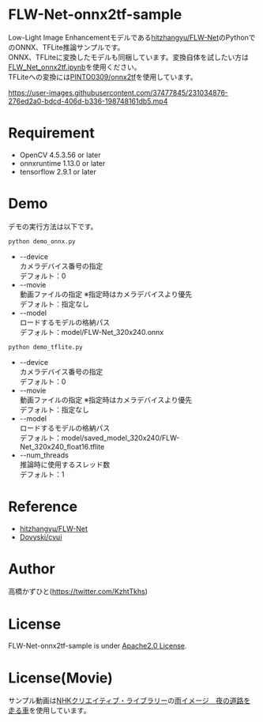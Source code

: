 # FLW-Net-onnx2tf-sample
Low-Light Image Enhancementモデルである[hitzhangyu/FLW-Net](https://github.com/hitzhangyu/FLW-Net)のPythonでのONNX、TFLite推論サンプルです。<br>
ONNX、TFLiteに変換したモデルも同梱しています。変換自体を試したい方は[FLW_Net_onnx2tf.ipynb](FLW_Net_onnx2tf.ipynb)を使用ください。<br>
TFLiteへの変換には[PINTO0309/onnx2tf](https://github.com/PINTO0309/onnx2tf)を使用しています。

https://user-images.githubusercontent.com/37477845/231034876-276ed2a0-bdcd-406d-b336-198748161db5.mp4

# Requirement 
* OpenCV 4.5.3.56 or later
* onnxruntime 1.13.0 or later
* tensorflow 2.9.1 or later

# Demo
デモの実行方法は以下です。
```bash
python demo_onnx.py
```
* --device<br>
カメラデバイス番号の指定<br>
デフォルト：0
* --movie<br>
動画ファイルの指定 ※指定時はカメラデバイスより優先<br>
デフォルト：指定なし
* --model<br>
ロードするモデルの格納パス<br>
デフォルト：model/FLW-Net_320x240.onnx

```bash
python demo_tflite.py
```
* --device<br>
カメラデバイス番号の指定<br>
デフォルト：0
* --movie<br>
動画ファイルの指定 ※指定時はカメラデバイスより優先<br>
デフォルト：指定なし
* --model<br>
ロードするモデルの格納パス<br>
デフォルト：model/saved_model_320x240/FLW-Net_320x240_float16.tflite
* --num_threads<br>
推論時に使用するスレッド数<br>
デフォルト：1

# Reference
* [hitzhangyu/FLW-Net](https://github.com/hitzhangyu/FLW-Net)
* [Dovyski/cvui](https://github.com/Dovyski/cvui)

# Author
高橋かずひと(https://twitter.com/KzhtTkhs)
 
# License 
FLW-Net-onnx2tf-sample is under [Apache2.0 License](LICENSE).

# License(Movie)
サンプル動画は[NHKクリエイティブ・ライブラリー](https://www.nhk.or.jp/archives/creative/)の[雨イメージ　夜の道路を走る車](https://www2.nhk.or.jp/archives/creative/material/view.cgi?m=D0002161702_00000)を使用しています。
